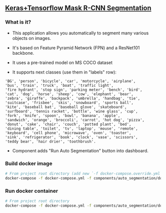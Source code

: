 ## [Keras+Tensorflow Mask R-CNN Segmentation](https://github.com/matterport/Mask_RCNN)

### What is it?
* This application allows you automatically to segment many various objects on images.
* It's based on Feature Pyramid Network (FPN) and a ResNet101 backbone.

* It uses a pre-trained model on MS COCO dataset
* It supports next classes (use them in "labels" row):
```
'BG', 'person', 'bicycle', 'car', 'motorcycle', 'airplane',
'bus', 'train', 'truck', 'boat', 'traffic light',
'fire hydrant', 'stop sign', 'parking meter', 'bench', 'bird',
'cat', 'dog', 'horse', 'sheep', 'cow', 'elephant', 'bear',
'zebra', 'giraffe', 'backpack', 'umbrella', 'handbag', 'tie',
'suitcase', 'frisbee', 'skis', 'snowboard', 'sports ball',
'kite', 'baseball bat', 'baseball glove', 'skateboard',
'surfboard', 'tennis racket', 'bottle', 'wine glass', 'cup',
'fork', 'knife', 'spoon', 'bowl', 'banana', 'apple',
'sandwich', 'orange', 'broccoli', 'carrot', 'hot dog', 'pizza',
'donut', 'cake', 'chair', 'couch', 'potted plant', 'bed',
'dining table', 'toilet', 'tv', 'laptop', 'mouse', 'remote',
'keyboard', 'cell phone', 'microwave', 'oven', 'toaster',
'sink', 'refrigerator', 'book', 'clock', 'vase', 'scissors',
'teddy bear', 'hair drier', 'toothbrush'.
```
* Component adds "Run Auto Segmentation" button into dashboard.


### Build docker image
```bash
# From project root directory (add new `-f docker-compose.override.yml` file if you are using in production)
docker-compose -f docker-compose.yml -f components/auto_segmentation/docker-compose.auto_segmentation.yml build
```

### Run docker container
```bash
# From project root directory
docker-compose -f docker-compose.yml -f components/auto_segmentation/docker-compose.auto_segmentation.yml up -d
```
